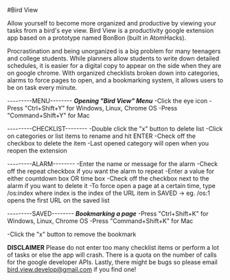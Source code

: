 #Bird View


Allow yourself to become more organized and productive by viewing your tasks from a bird's eye view.
Bird View is a productivity google extension app based on a prototype named BonBon (built in AtomHacks). 

Procrastination and being unorganized is a big problem for many teenagers and college students. While planners allow students to write down detailed schedules, it is easier for a digital copy to appear on the side when they are on google chrome. With organized checklists broken down into categories, alarms to force pages to open, and a bookmarking system, it allows users to be on task every minute.

---------MENU--------
***Opening "Bird View" Menu***
-Click the eye icon
-Press "Ctrl+Shift+Y" for Windows, Linux, Chrome OS
-Press "Command+Shift+Y" for Mac

---------CHECKLIST--------
-Double click the "x" button to delete list
-Click on categories or list items to rename and hit ENTER
-Check off the checkbox to delete the item
-Last opened category will open when you reopen the extension

---------ALARM--------
-Enter the name or message for the alarm
-Check off the repeat checkbox if you want the alarm to repeat
-Enter a value for either countdown box OR time box
-Check off the checkbox next to the alarm if you want to delete it
-To force open a page at a certain time, type /os:index where index is the index of the URL item in SAVED
     -> eg. /os:1 opens the first URL on the saved list

---------SAVED--------
***Bookmarking a page***
-Press "Ctrl+Shift+K" for Windows, Linux, Chrome OS
-Press "Command+Shift+K" for Mac

-Click the "x" button to remove the bookmark

**DISCLAIMER**
Please do not enter too many checklist items or perform a lot of tasks or else the app will crash. There is a quota on the number of calls for the google developer APIs. Lastly, there might be bugs so please email bird.view.develop@gmail.com if you find one!
